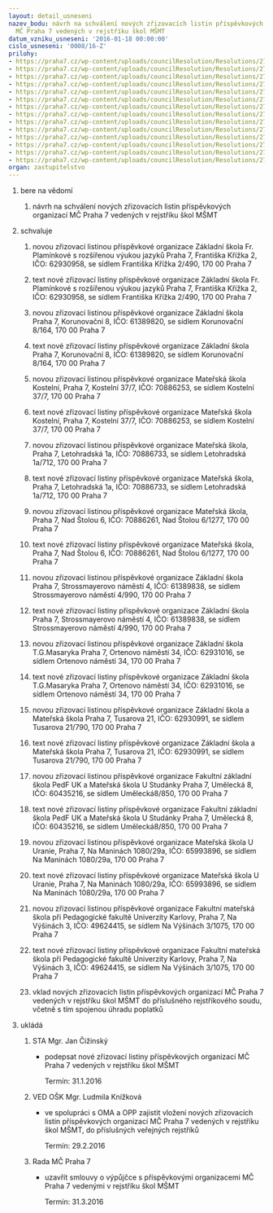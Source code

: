 ```yaml
---
layout: detail_usneseni
nazev_bodu: návrh na schválení nových zřizovacích listin příspěvkových organizací
  MČ Praha 7 vedených v rejstříku škol MŠMT
datum_vzniku_usneseni: '2016-01-18 00:00:00'
cislo_usneseni: '0008/16-Z'
prilohy:
- https://praha7.cz/wp-content/uploads/councilResolution/Resolutions/27025/export/01_ZL16~8818.doc
- https://praha7.cz/wp-content/uploads/councilResolution/Resolutions/27025/export/02_ZL16~8817.doc
- https://praha7.cz/wp-content/uploads/councilResolution/Resolutions/27025/export/03_ZL16~8816.doc
- https://praha7.cz/wp-content/uploads/councilResolution/Resolutions/27025/export/04_ZL16~8815.doc
- https://praha7.cz/wp-content/uploads/councilResolution/Resolutions/27025/export/05_ZL16~8814.doc
- https://praha7.cz/wp-content/uploads/councilResolution/Resolutions/27025/export/06_ZL16~8813.doc
- https://praha7.cz/wp-content/uploads/councilResolution/Resolutions/27025/export/07_ZL16~8812.doc
- https://praha7.cz/wp-content/uploads/councilResolution/Resolutions/27025/export/08_ZL16~8811.doc
- https://praha7.cz/wp-content/uploads/councilResolution/Resolutions/27025/export/09_ZL16~8810.doc
- https://praha7.cz/wp-content/uploads/councilResolution/Resolutions/27025/export/10_ZL16~8809.doc
- https://praha7.cz/wp-content/uploads/councilResolution/Resolutions/27025/export/11_ZL16~8808.doc
- https://praha7.cz/wp-content/uploads/councilResolution/Resolutions/27025/export/12_ZL16~8807.doc
- https://praha7.cz/wp-content/uploads/councilResolution/Resolutions/27025/export/R003616~8806.pdf
- https://praha7.cz/wp-content/uploads/councilResolution/Resolutions/27025/export/export~301817.pdf
organ: zastupitelstvo
---
```

<OL class=urzList_view id=urzList>
<LI class=urzClass1><SPAN name="1">bere na vědomí</SPAN> 
<OL class=urzOlClass>
<LI class=urzClass2 style="TEXT-ALIGN: left"><SPAN>
<P>návrh na schválení nových zřizovacích listin příspěvkových organizací MČ Praha 7 vedených v rejstříku škol MŠMT</P></SPAN></LI></OL></LI>
<LI class=urzClass1><SPAN name="24">schvaluje</SPAN> 
<OL class=urzOlClass>
<LI class=urzClass2 style="TEXT-ALIGN: left"><SPAN>
<P>novou zřizovací listinou příspěvkové organizace Základní škola Fr. Plamínkové s rozšířenou výukou jazyků Praha 7, Františka Křížka 2, IČO: 62930958, se sídlem Františka Křížka 2/490, 170 00 Praha 7</P></SPAN></LI>
<LI class=urzClass2 style="TEXT-ALIGN: left"><SPAN>
<P>text nové zřizovací listiny příspěvkové organizace Základní škola Fr. Plamínkové s rozšířenou výukou jazyků Praha 7, Františka Křížka 2, IČO: 62930958, se sídlem Františka Křížka 2/490, 170 00 Praha 7</P></SPAN></LI>
<LI class=urzClass2 style="TEXT-ALIGN: left"><SPAN>
<P>novou zřizovací listinou příspěvkové organizace Základní škola Praha 7, Korunovační 8, IČO: 61389820, se sídlem Korunovační 8/164, 170 00 Praha 7</P></SPAN></LI>
<LI class=urzClass2 style="TEXT-ALIGN: left"><SPAN>
<P>text nové zřizovací listiny příspěvkové organizace Základní škola Praha 7, Korunovační 8, IČO: 61389820, se sídlem Korunovační 8/164, 170 00 Praha 7</P></SPAN></LI>
<LI class=urzClass2 style="TEXT-ALIGN: left"><SPAN>
<P>novou zřizovací listinou příspěvkové organizace Mateřská škola Kostelní, Praha 7, Kostelní 37/7, IČO: 70886253, se sídlem Kostelní 37/7, 170 00 Praha 7</P></SPAN></LI>
<LI class=urzClass2 style="TEXT-ALIGN: left"><SPAN>
<P>text nové zřizovací listiny příspěvkové organizace Mateřská škola Kostelní, Praha 7, Kostelní 37/7, IČO: 70886253, se sídlem Kostelní 37/7, 170 00 Praha 7</P></SPAN></LI>
<LI class=urzClass2 style="TEXT-ALIGN: left"><SPAN>
<P>novou zřizovací listinou příspěvkové organizace Mateřská škola, Praha 7, Letohradská 1a, IČO: 70886733, se sídlem Letohradská 1a/712, 170 00 Praha 7</P></SPAN></LI>
<LI class=urzClass2 style="TEXT-ALIGN: left"><SPAN>
<P>text nové zřizovací listiny příspěvkové organizace Mateřská škola, Praha 7, Letohradská 1a, IČO: 70886733, se sídlem Letohradská 1a/712, 170 00 Praha 7</P></SPAN></LI>
<LI class=urzClass2 style="TEXT-ALIGN: left"><SPAN>
<P>novou zřizovací listinou příspěvkové organizace Mateřská škola, Praha 7, Nad Štolou 6, IČO: 70886261, Nad Štolou 6/1277, 170 00 Praha 7</P></SPAN></LI>
<LI class=urzClass2 style="TEXT-ALIGN: left"><SPAN>
<P>text nové zřizovací listiny příspěvkové organizace Mateřská škola, Praha 7, Nad Štolou 6, IČO: 70886261, Nad Štolou 6/1277, 170 00 Praha 7</P></SPAN></LI>
<LI class=urzClass2 style="TEXT-ALIGN: left"><SPAN>
<P>novou zřizovací listinou příspěvkové organizace Základní škola Praha 7, Strossmayerovo náměstí 4, IČO: 61389838, se sídlem Strossmayerovo náměstí 4/990, 170 00 Praha 7</P></SPAN></LI>
<LI class=urzClass2 style="TEXT-ALIGN: left"><SPAN>
<P>text nové zřizovací listiny příspěvkové organizace Základní škola Praha 7, Strossmayerovo náměstí 4, IČO: 61389838, se sídlem Strossmayerovo náměstí 4/990, 170 00 Praha 7</P></SPAN></LI>
<LI class=urzClass2 style="TEXT-ALIGN: left"><SPAN>
<P>novou zřizovací listinou příspěvkové organizace Základní škola T.G.Masaryka Praha 7, Ortenovo náměstí 34, IČO: 62931016, se sídlem Ortenovo náměstí 34, 170 00 Praha 7</P></SPAN></LI>
<LI class=urzClass2 style="TEXT-ALIGN: left"><SPAN>
<P>text nové zřizovací listiny příspěvkové organizace Základní škola T.G.Masaryka Praha 7, Ortenovo náměstí 34, IČO: 62931016, se sídlem Ortenovo náměstí 34, 170 00 Praha 7</P></SPAN></LI>
<LI class=urzClass2 style="TEXT-ALIGN: left"><SPAN>
<P>novou zřizovací listinou příspěvkové organizace Základní škola a Mateřská škola Praha 7, Tusarova 21, IČO: 62930991, se sídlem Tusarova 21/790, 170 00 Praha 7</P></SPAN></LI>
<LI class=urzClass2 style="TEXT-ALIGN: left"><SPAN>
<P>text nové zřizovací listiny příspěvkové organizace Základní škola a Mateřská škola Praha 7, Tusarova 21, IČO: 62930991, se sídlem Tusarova 21/790, 170 00 Praha 7</P></SPAN></LI>
<LI class=urzClass2 style="TEXT-ALIGN: left"><SPAN>
<P>novou zřizovací listinou příspěvkové organizace Fakultní základní škola PedF UK a Mateřská škola U Studánky Praha 7, Umělecká 8, IČO: 60435216, se sídlem Umělecká8/850, 170 00 Praha 7</P></SPAN></LI>
<LI class=urzClass2 style="TEXT-ALIGN: left"><SPAN>
<P>text nové zřizovací listiny příspěvkové organizace Fakultní základní škola PedF UK a Mateřská škola U Studánky Praha 7, Umělecká 8, IČO: 60435216, se sídlem Umělecká8/850, 170 00 Praha 7</P></SPAN></LI>
<LI class=urzClass2 style="TEXT-ALIGN: left"><SPAN>
<P>novou zřizovací listinou příspěvkové organizace Mateřská škola U Uranie, Praha 7, Na Maninách 1080/29a, IČO: 65993896, se sídlem Na Maninách 1080/29a, 170 00 Praha 7</P></SPAN></LI>
<LI class=urzClass2 style="TEXT-ALIGN: left"><SPAN>
<P>text nové zřizovací listiny příspěvkové organizace Mateřská škola U Uranie, Praha 7, Na Maninách 1080/29a, IČO: 65993896, se sídlem Na Maninách 1080/29a, 170 00 Praha 7</P></SPAN></LI>
<LI class=urzClass2 style="TEXT-ALIGN: left"><SPAN>
<P>novou zřizovací listinou příspěvkové organizace Fakultní mateřská škola při Pedagogické fakultě Univerzity Karlovy, Praha 7, Na Výšinách 3, IČO: 49624415, se sídlem Na Výšinách 3/1075, 170 00 Praha 7</P></SPAN></LI>
<LI class=urzClass2 style="TEXT-ALIGN: left"><SPAN>
<P>text nové zřizovací listiny příspěvkové organizace Fakultní mateřská škola při Pedagogické fakultě Univerzity Karlovy, Praha 7, Na Výšinách 3, IČO: 49624415, se sídlem Na Výšinách 3/1075, 170 00 Praha 7</P></SPAN></LI>
<LI class=urzClass2 style="TEXT-ALIGN: left"><SPAN>
<P>vklad&nbsp;nových zřizovacích listin příspěvkových organizací MČ Praha 7 vedených v rejstříku škol MŠMT do příslušného rejstříkového soudu, včetně s tím spojenou úhradu poplatků</P></SPAN></LI></OL></LI>
<LI class=urzClass1 id=urzUkoly><SPAN name="1">ukládá</SPAN>
<OL class=urzOlClass>
<LI class=urzClass2><SPAN>
<P>STA Mgr. Jan Čižinský</P></SPAN>
<UL class=urzUlClass>
<LI class=urzClass3><SPAN>
<P>podepsat nové zřizovací listiny příspěvkových organizací MČ Praha 7 vedených v rejstříku škol MŠMT</P></SPAN><SPAN class=urzUkolTermin>Termín:&nbsp;31.1.2016</SPAN></LI></UL></LI>
<LI class=urzClass2><SPAN>
<P>VED OŠK Mgr. Ludmila Knížková</P></SPAN>
<UL class=urzUlClass>
<LI class=urzClass3><SPAN>
<P>ve spolupráci s OMA a OPP zajistit vložení nových zřizovacích listin příspěvkových organizací MČ Praha 7 vedených v rejstříku škol MŠMT, do příslušných veřejných rejstříků</P></SPAN><SPAN class=urzUkolTermin>Termín:&nbsp;29.2.2016</SPAN></LI></UL></LI>
<LI class=urzClass2><SPAN>
<P>Rada MČ Praha 7</P></SPAN>
<UL class=urzUlClass>
<LI class=urzClass3><SPAN>
<P>uzavřít smlouvy o výpůjčce s příspěvkovými organizacemi MČ Praha 7 vedenými v rejstříku škol MŠMT</P></SPAN><SPAN class=urzUkolTermin>Termín:&nbsp;31.3.2016</SPAN></LI></UL></LI></OL></LI></OL>